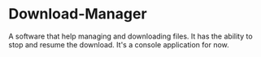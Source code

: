# Download-Manager
A software that help managing and downloading files. It has the ability to stop and resume the download. It's a console application for now.
